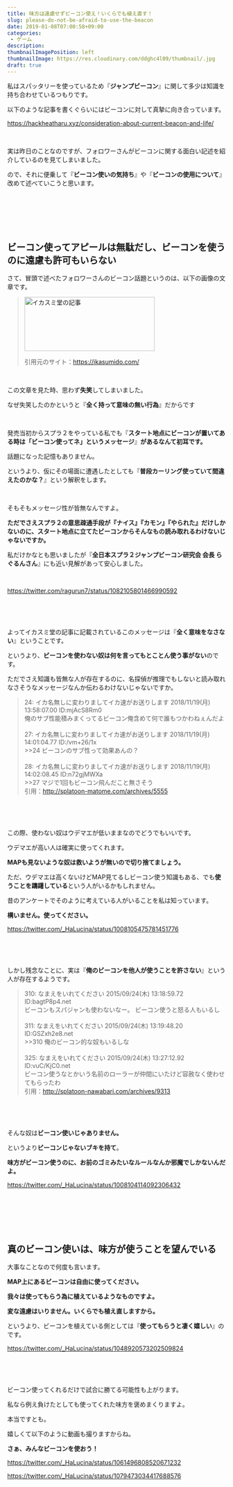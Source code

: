 ```yaml
---
title: 味方は遠慮せずビーコン使え！いくらでも植え直す！
slug: please-do-not-be-afraid-to-use-the-beacon
date: 2019-01-08T07:00:58+09:00
categories: 
 - ゲーム
description: 
thumbnailImagePosition: left
thumbnailImage: https://res.cloudinary.com/ddghc4l09/thumbnail/.jpg
draft: true
---
```


<!--more-->

私はスパッタリーを使っているため『<strong>ジャンプビーコン</strong>』に関して多少は知識を持ち合わせているつもりです。

以下のような記事を書くぐらいにはビーコンに対して真摯に向き合っています。

https://hackheatharu.xyz/consideration-about-current-beacon-and-life/

&nbsp;

実は昨日のことなのですが、フォロワーさんがビーコンに関する面白い記述を紹介しているのを見てしまいました。

ので、それに便乗して『<strong>ビーコン使いの気持ち</strong>』や『<strong>ビーコンの使用について</strong>』改めて述べていこうと思います。

&nbsp;

&nbsp;

&nbsp;
<h2>ビーコン使ってアピールは無駄だし、ビーコンを使うのに遠慮も許可もいらない</h2>
さて、冒頭で述べたフォロワーさんのビーコン話題というのは、以下の画像の文章です。
<blockquote><a href="https://hackheatharu.xyz/wp-content/uploads/2019/01/DwRfmhOVsAUQYzy.jpg"><img class="alignnone size-medium wp-image-1995" src="https://hackheatharu.xyz/wp-content/uploads/2019/01/DwRfmhOVsAUQYzy-300x125.jpg" alt="イカスミ堂の記事" width="300" height="125" /></a>

引用元のサイト：<a href="https://ikasumido.com/">https://ikasumido.com/</a></blockquote>
&nbsp;

この文章を見た時、思わず<strong>失笑</strong>してしまいました。

なぜ失笑したのかというと『<strong>全く持って意味の無い行為</strong>』だからです

&nbsp;

発売当初からスプラ２をやっている私でも『<strong>スタート地点にビーコンが置いてある時は「ビーコン使ってネ」というメッセージ</strong>』<strong>があるなんて初耳です。</strong>

話題になった記憶もありません。

というより、仮にその場面に遭遇したとしても『<strong>普段カーリング使っていて間違えたのかな？</strong>』という解釈をします。

&nbsp;

そもそもメッセージ性が皆無なんですよ。

<strong>ただでさえスプラ２の意思疎通手段が『ナイス』『カモン』『やられた』だけしかないのに、スタート地点に立てたビーコンからそんなもの読み取れるわけないじゃないですか。</strong>

私だけかなとも思いましたが『<strong>全日本スプラ２ジャンプビーコン研究会</strong><strong> 会長 らぐるんさん</strong>』にも近い見解があって安心しました。

&nbsp;

https://twitter.com/ragurun7/status/1082105801466990592

&nbsp;

&nbsp;

よってイカスミ堂の記事に記載されているこのメッセージは『<strong>全く意味をなさない</strong>』ということです。

というより、<strong>ビーコンを使わない奴は何を言ってもとことん使う事がない</strong>のです。

ただでさえ知識も皆無な人が存在するのに、名探偵が推理でもしないと読み取れなさそうなメッセージなんか伝わるわけないじゃないですか。
<blockquote>
<div>24: イカ名無しに変わりましてイカ速がお送りします 2018/11/19(月) 13:58:07.00 ID:mjAcS8Rm0</div>
<div class="t_b">俺のサブ性能積みまくってるビーコン俺含めて何で誰もつかわねぇんだよ</div>
&nbsp;
<div class="t_h t_i">27: イカ名無しに変わりましてイカ速がお送りします 2018/11/19(月) 14:01:04.77 ID:/vm+26/1x</div>
<div class="t_b t_i"><span class="anchor">&gt;&gt;24</span>
ビーコンのサブ性って効果あんの？</div>
&nbsp;
<div class="t_h t_i">28: イカ名無しに変わりましてイカ速がお送りします 2018/11/19(月) 14:02:08.45 ID:n72gjMWXa</div>
<div class="t_b t_i"><span class="anchor">&gt;&gt;27</span>
マジで1回もビーコン飛んだこと無さそう</div>
引用：<a href="http://splatoon-matome.com/archives/5555">http://splatoon-matome.com/archives/5555</a></blockquote>
&nbsp;

&nbsp;

この際、使わない奴はウデマエが低いままなのでどうでもいいです。

ウデマエが高い人は確実に使ってくれます。

<strong>MAPも見ないような奴は救いようが無いので切り捨てましょう。</strong>

ただ、ウデマエは高くないけどMAP見てるしビーコン使う知識もある、でも<strong>使うことを躊躇している</strong>という人がいるかもしれません。

昔のアンケートでそのように考えている人がいることを私は知っています。

<strong>構いません。使ってください。</strong>

https://twitter.com/_HaLucina/status/1008105475781451776

&nbsp;

&nbsp;

しかし残念なことに、実は『<strong>俺のビーコンを他人が使うことを許さない</strong>』という人が存在するようです。
<blockquote>
<div class="t_h">310: <span class="res-name">なまえをいれてください</span> <span class="res-time">2015/09/24(木) 13:18:59.72 ID:bagtP8p4.net</span></div>
<div class="t_b">ビーコンもスパジャンも使わないなー。
ビーコン使うと怒る人もいるし</div>
&nbsp;
<div class="t_h">311: <span class="res-name">なまえをいれてください</span> <span class="res-time">2015/09/24(木) 13:19:48.20 ID:GSZxh2e8.net</span></div>
<div class="t_b">&gt;&gt;310
俺のビーコン的な奴もいるしな</div>
&nbsp;
<div class="t_h">325: <span class="res-name">なまえをいれてください</span> <span class="res-time">2015/09/24(木) 13:27:12.92 ID:vuC/KjC0.net</span></div>
<div class="t_b">ビーコン使うなとかいう名前のローラーが仲間にいたけど容赦なく使わせてもらったわ</div>
引用：<a href="http://splatoon-nawabari.com/archives/9313">http://splatoon-nawabari.com/archives/9313</a></blockquote>
&nbsp;

&nbsp;

そんな奴は<strong>ビーコン使いじゃありません。</strong>

というより<strong>ビーコンじゃないブキを持て</strong>。

<strong>味方がビーコン使うのに、お前のゴミみたいなルールなんか邪魔でしかないんだよ。</strong>

https://twitter.com/_HaLucina/status/1008104114092306432

&nbsp;

&nbsp;

&nbsp;
<h2>真のビーコン使いは、味方が使うことを望んでいる</h2>
大事なことなので何度も言います。

<strong>MAP上にあるビーコンは自由に使ってください。</strong>

<strong>我々は使ってもらう為に植えているようなものですよ。</strong>

<strong>変な遠慮はいりません。いくらでも植え直しますから。</strong>

というより、ビーコンを植えている側としては『<strong>使ってもらうと凄く嬉しい</strong>』のです。

https://twitter.com/_HaLucina/status/1048920573202509824

&nbsp;

&nbsp;

ビーコン使ってくれるだけで試合に勝てる可能性も上がります。

私なら例え負けたとしても使ってくれた味方を褒めまくりますよ。

本当ですとも。

嬉しくて以下のように動画も撮りますからね。

<strong>さぁ、みんなビーコンを使おう！</strong>

https://twitter.com/_HaLucina/status/1061496808520671232

https://twitter.com/_HaLucina/status/1079473034417688576
